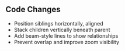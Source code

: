 ## Code Changes

- Position siblings horizontally, aligned
- Stack children vertically beneath parent
- Add beam-style lines to show relationships
- Prevent overlap and improve zoom visibility

